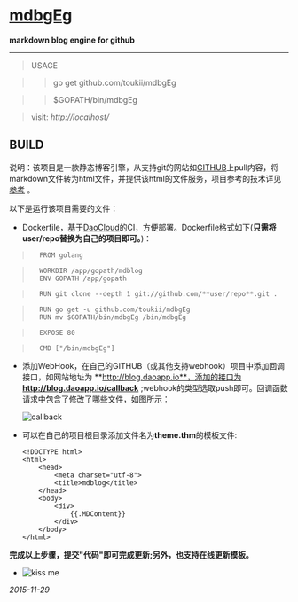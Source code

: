 #	[mdbgEg](https://github.com/toukii/mdbgEg)

**markdown blog engine for github**

***

>	USAGE

>>	go get github.com/toukii/mdbgEg

>>	$GOPATH/bin/mdbgEg

>	visit:  _http://localhost/_

##	BUILD

 说明：该项目是一款静态博客引擎，从支持git的网站如[GITHUB](https://github.com/)上pull内容，将markdown文件转为html文件，并提供该html的文件服务，项目参考的技术详见[参考](http://mdblog.daoapp.io/Item/mdbg/) 。

以下是运行该项目需要的文件：

*	Dockerfile，基于[DaoCloud](https://daocloud.io)的CI，方便部署。Dockerfile格式如下(**只需将user/repo替换为自己的项目即可。**)：

>		FROM golang

>		WORKDIR /app/gopath/mdblog
>		ENV GOPATH /app/gopath

>		RUN git clone --depth 1 git://github.com/**user/repo**.git .

>		RUN go get -u github.com/toukii/mdbgEg
>		RUN mv $GOPATH/bin/mdbgEg /bin/mdbgEg

>		EXPOSE 80

>		CMD ["/bin/mdbgEg"]


*	添加WebHook，在自己的GITHUB（或其他支持webhook）项目中添加回调接口，如网站地址为 **http://blog.daoapp.io**，添加的接口为 **http://blog.daoapp.io/callback**  ;webhook的类型选取push即可。回调函数请求中包含了修改了哪些文件，如图所示：

	![callback](http://7xku3c.com1.z0.glb.clouddn.com/callback.png)


*	可以在自己的项目根目录添加文件名为**theme.thm**的模板文件:

		<!DOCTYPE html>
		<html>
			<head>
				<meta charset="utf-8">
				<title>mdblog</title>
			</head>
			<body>
				<div>
					{{.MDContent}}
				</div>
			</body>
		</html>

**完成以上步骤，提交"代码"即可完成更新;另外，也支持在线更新模板。**

*	![kiss me](http://7xku3c.com1.z0.glb.clouddn.com/baby.gif)

_2015-11-29_